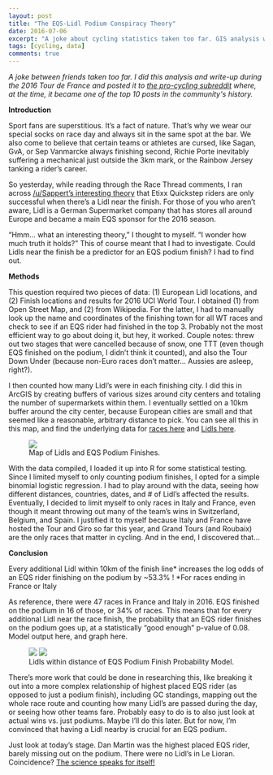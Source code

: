 ```yaml
---
layout: post
title: "The EQS-Lidl Podium Conspiracy Theory"
date: 2016-07-06
excerpt: "A joke about cycling statistics taken too far. GIS analysis was involved."
tags: [cycling, data]
comments: true
---
```


*A joke between friends taken too far. I did this analysis and write-up during the 2016 Tour de France and posted it to [the pro-cycling subreddit](https://www.reddit.com/r/peloton/comments/4rk5y7/the_eqslidl_podium_conspiracy_theory/) where, at the time, it became one of the top 10 posts in the community's history.* 

**Introduction**

Sport fans are superstitious. It’s a fact of nature. That’s why we wear our special socks on race day and always sit in the same spot at the bar. We also come to believe that certain teams or athletes are cursed, like Sagan, GvA, or Sep Vanmarcke always finishing second, Richie Porte inevitably suffering a mechanical just outside the 3km mark, or the Rainbow Jersey tanking a rider’s career.

So yesterday, while reading through the Race Thread comments, I ran across [/u/Sappert’s interesting theory](https://www.reddit.com/r/peloton/comments/4r7vqq/predictions_thread_tour_de_france_stage_4_saumur/d4za2go/) that Etixx Quickstep riders are only successful when there’s a Lidl near the finish. For those of you who aren’t aware, Lidl is a German Supermarket company that has stores all around Europe and became a main EQS sponsor for the 2016 season.

“Hmm… what an interesting theory,” I thought to myself. “I wonder how much truth it holds?” This of course meant that I had to investigate. Could Lidls near the finish be a predictor for an EQS podium finish? I had to find out.

**Methods**

This question required two pieces of data: (1) European Lidl locations, and (2) Finish locations and results for 2016 UCI World Tour. I obtained (1) from Open Street Map, and (2) from Wikipedia. For the latter, I had to manually look up the name and coordinates of the finishing town for all WT races and check to see if an EQS rider had finished in the top 3. Probably not the most efficient way to go about doing it, but hey, it worked. Couple notes: threw out two stages that were cancelled because of snow, one TTT (even though EQS finished on the podium, I didn’t think it counted), and also the Tour Down Under (because non-Euro races don’t matter… Aussies are asleep, right?).

I then counted how many Lidl’s were in each finishing city. I did this in ArcGIS by creating buffers of various sizes around city centers and totaling the number of supermarkets within them. I eventually settled on a 10km buffer around the city center, because European cities are small and that seemed like a reasonable, arbitrary distance to pick. You can see all this in this map, and find the underlying data for [races here](https://drive.google.com/file/d/0B0RSlki1E4zOMUpBdzFIeS1fbnM/view?usp=drive_open) and [Lidls here](https://drive.google.com/open?id=0B0RSlki1E4zOeXlpV2hFQjlEN3M).

<figure>
	<a href="http://i.imgur.com/qUMMqoq.jpg"><img src="http://i.imgur.com/qUMMqoq.jpg"></a>
	<figcaption>Map of Lidls and EQS Podium Finishes.</figcaption>
</figure>

With the data compiled, I loaded it up into R for some statistical testing. Since I limited myself to only counting podium finishes, I opted for a simple binomial logistic regression. I had to play around with the data, seeing how different distances, countries, dates, and # of Lidl’s affected the results. Eventually, I decided to limit myself to only races in Italy and France, even though it meant throwing out many of the team’s wins in Switzerland, Belgium, and Spain. I justified it to myself because Italy and France have hosted the Tour and Giro so far this year, and Grand Tours (and Roubaix) are the only races that matter in cycling. And in the end, I discovered that…

**Conclusion**

Every additional Lidl within 10km of the finish line* increases the log odds of an EQS rider finishing on the podium by ~53.3% ! *For races ending in France or Italy

As reference, there were 47 races in France and Italy in 2016. EQS finished on the podium in 16 of those, or 34% of races. This means that for every additional Lidl near the race finish, the probability that an EQS rider finishes on the podium goes up, at a statistically “good enough” p-value of 0.08. Model output here, and graph here.

<figure class="half">
    <a href="http://i.imgur.com/EEPpCWD.png"><img src="http://i.imgur.com/EEPpCWD.png"></a>
	<a href="http://i.imgur.com/KCoGMMZ.jpg"><img src="http://i.imgur.com/KCoGMMZ.jpg"></a>
	<figcaption>Lidls within distance of EQS Podium Finish Probability Model.</figcaption>
</figure>

There’s more work that could be done in researching this, like breaking it out into a more complex relationship of highest placed EQS rider (as opposed to just a podium finish), including GC standings, mapping out the whole race route and counting how many Lidl’s are passed during the day, or seeing how other teams fare. Probably easy to do is to also just look at actual wins vs. just podiums. Maybe I’ll do this later. But for now, I’m convinced that having a Lidl nearby is crucial for an EQS podium.

Just look at today’s stage. Dan Martin was the highest placed EQS rider, barely missing out on the podium. There were no Lidl’s in Le Lioran. Coincidence? [The science speaks for itself!](https://www.youtube.com/watch?v=7tzfl1wTemM)


